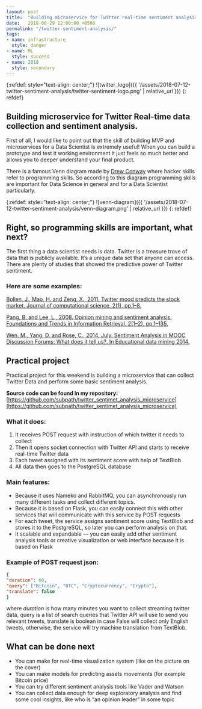```yaml
---
layout: post
title:  "Building microservice for Twitter real-time sentiment analysis"
date:   2018-06-29 12:00:00 +0500
permalink: "/twitter-sentiment-analysis/"
tags:
- name: infrastructure
  style: danger
- name: ML
  style: success
- name: 2018
  style: secondary
---
```


{:refdef: style="text-align: center;"}
![twitter_logo]({{ '/assets/2018-07-12-twitter-sentiment-analysis/twitter-sentiment-logo.png' | relative_url }})
{: refdef}

## Building microservice for Twitter Real-time data collection and sentiment analysis.

First of all, I would like to point out that the skill of building MVP and microservices for a Data Scientist is extremely useful! When you can build a prototype and test it working environment it just feels so much better and allows you to deeper understand your final product.

There is a famous Venn diagram made by [Drew Conway](http://drewconway.com/zia/2013/3/26/the-data-science-venn-diagram) where hacker skills refer to programming skills. So according to this diagram programming skills are important for Data Science in general and for a Data Scientist particularly.

{:refdef: style="text-align: center;"}
![venn-diagram]({{ '/assets/2018-07-12-twitter-sentiment-analysis/venn-diagram.png' | relative_url }})
{: refdef}



## Right, so programming skills are important, what next?

The first thing a data scientist needs is data. Twitter is a treasure trove of data that is publicly available. It’s a unique data set that anyone can access. There are plenty of studies that showed the predictive power of Twitter sentiment.


### Here are some examples:

[Bollen, J., Mao, H. and Zeng, X., 2011. Twitter mood predicts the stock market. Journal of computational science, 2(1), pp.1–8.](https://arxiv.org/pdf/1010.3003.pdf)

[Pang, B. and Lee, L., 2008. Opinion mining and sentiment analysis. Foundations and Trends in Information Retrieval, 2(1–2), pp.1–135.](http://www.cs.cornell.edu/home/llee/omsa/omsa.pdf)

[Wen, M., Yang, D. and Rose, C., 2014, July. Sentiment Analysis in MOOC Discussion Forums: What does it tell us?. In Educational data mining 2014.](http://educationaldatamining.org/EDM2014/uploads/procs2014/long%20papers/130_EDM-2014-Full.pdf)

## Practical project

Practical project for this weekend is building a microservice that can collect Twitter Data and perform some basic sentiment analysis.

**Source code can be found in my repository:**[https://github.com/subpath/twitter_sentimet_analysis_microservice](https://github.com/subpath/twitter_sentimet_analysis_microservice)

### What it does:
1. It receives POST request with instruction of which twitter it needs to collect
2. Then it opens socket connection with Twitter API and starts to receive real-time Twitter data
3. Each tweet assigned with its sentiment score with help of TextBlob
4. All data then goes to the PostgreSQL database

### Main features:

* Because it uses Nameko and RabbitMQ, you can asynchronously run many different tasks and collect different topics.
* Because it is based on Flask, you can easily connect this with other services that will communicate with this service by POST requests
* For each tweet, the service assigns sentiment score using TextBlob and stores it to the PostgreSQL, so later you can perform analysis on that.
* It scalable and expandable — you can easily add other sentiment analysis tools or creative visualization or web interface because it is based on Flask

### Example of POST request json: 
```json
{
"duration": 60,
"query": ["Bitcoin", "BTC", "Cryptocurrency", "Crypto"],
"translate": false
}
```

where *duration* is how many minutes you want to collect streaming twitter data, query is a list of search queries that Twitter API will use to send you relevant tweets, translate is boolean in case False will collect only English tweets, otherwise, the service will try machine translation from TextBlob.

## What can be done next

* You can make for real-time visualization system (like on the picture on the cover)
* You can make models for predicting assets movements (for example Bitcoin price)
* You can try different sentiment analysis tools like Vader and Watson
* You can collect data enough for deep exploratory analysis and find some cool insights, like who is “an opinion leader” in some topic